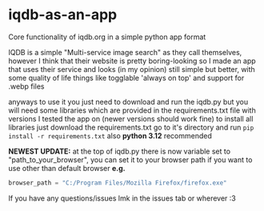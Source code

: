 # iqdb-as-an-app
Core functionality of iqdb.org in a simple python app format

IQDB is a simple "Multi-service image search" as they call themselves, however
I think that their website is pretty boring-looking so I made an app that uses
their service and looks (in my opinion) still simple but better, with some quality
of life things like togglable 'always on top' and support for .webp files

anyways to use it you just need to download and run the iqdb.py
but you will need some libraries which are provided in the requirements.txt file
with versions I tested the app on (newer versions should work fine)
to install all libraries just download the requirements.txt go to it's directory and run
``
pip install -r requirements.txt
``
also __python 3.12__ recommended

**NEWEST UPDATE:** at the top of iqdb.py there is now variable set to "path_to_your_browser",
you can set it to your browser path if you want to use other than default browser **e.g.**
```py
browser_path = "C:/Program Files/Mozilla Firefox/firefox.exe"
```

If you have any questions/issues lmk in the issues tab or wherever :3
